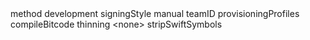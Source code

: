 <?xml version="1.0" encoding="UTF-8"?>
<!DOCTYPE plist PUBLIC "-//Apple//DTD PLIST 1.0//EN" "http://www.apple.com/DTDs/PropertyList-1.0.dtd">
<plist version="1.0">
<dict>
    <key>method</key>
    <string>development</string>
    <key>signingStyle</key>
    <string>manual</string>
    <key>teamID</key>
    <string></string>
    <key>provisioningProfiles</key>
    <dict/>
    <key>compileBitcode</key>
    <false/>
    <key>thinning</key>
    <string>&lt;none&gt;</string>
    <key>stripSwiftSymbols</key>
    <true/>
</dict>
</plist>